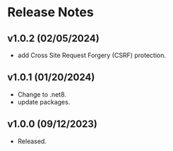 # Release Notes

## v1.0.2 (02/05/2024)

* add Cross Site Request Forgery (CSRF) protection.

## v1.0.1 (01/20/2024)

* Change to .net8.
* update packages.

## v1.0.0 (09/12/2023)

* Released.
